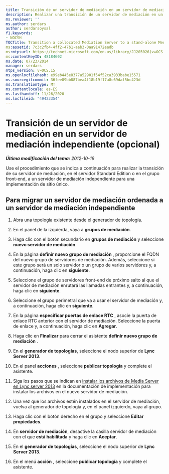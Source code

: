 ```yaml
---
title: Transición de un servidor de mediación en un servidor de mediación independiente (opcional)
description: Realizar una transición de un servidor de mediación en un servidor de mediación independiente (opcional).
ms.reviewer: ''
ms.author: serdars
author: serdarsoysal
f1.keywords:
- NOCSH
TOCTitle: Transition a collocated Mediation Server to a stand-alone Mediation Server (optional)
ms:assetid: 7c3c2fb4-4ff2-47b1-aab3-0aa91472eadb
ms:mtpsurl: https://technet.microsoft.com/en-us/library/JJ205026(v=OCS.15)
ms:contentKeyID: 48184602
ms.date: 07/23/2014
manager: serdars
mtps_version: v=OCS.15
ms.openlocfilehash: e99eb445e8377a52901f54f52ca3933babe15571
ms.sourcegitcommit: 36fee89bb887bea4f18b19f17a8c69daf5bc423d
ms.translationtype: MT
ms.contentlocale: es-ES
ms.lasthandoff: 11/26/2020
ms.locfileid: "49423354"
---
```

# <a name="transition-a-collocated-mediation-server-to-a-stand-alone-mediation-server-optional"></a>Transición de un servidor de mediación en un servidor de mediación independiente (opcional)

<div data-xmlns="http://www.w3.org/1999/xhtml">

<div class="topic" data-xmlns="http://www.w3.org/1999/xhtml" data-msxsl="urn:schemas-microsoft-com:xslt" data-cs="https://msdn.microsoft.com/">

<div data-asp="https://msdn2.microsoft.com/asp">



</div>

<div id="mainSection">

<div id="mainBody">

<span> </span>

_**Última modificación del tema:** 2012-10-19_

Use el procedimiento que se indica a continuación para realizar la transición de su servidor de mediación, en el servidor Standard Edition o en el grupo front-end, a un servidor de mediación independiente para una implementación de sitio único.

<div>

## <a name="to-transition-a-collocated-mediation-server-to-a-stand-alone-mediation-server"></a>Para migrar un servidor de mediación ordenada a un servidor de mediación independiente

1.  Abra una topología existente desde el generador de topología.

2.  En el panel de la izquierda, vaya a **grupos de mediación**.

3.  Haga clic con el botón secundario en **grupos de mediación** y seleccione **nuevo servidor de mediación**.

4.  En la página **definir nuevo grupo de mediación** , proporcione el FQDN del nuevo grupo de servidores de mediación. Además, seleccione si este grupo será un solo servidor o un grupo de varios servidores y, a continuación, haga clic en **siguiente**.

5.  Seleccione el grupo de servidores front-end de próximo salto al que el servidor de mediación enrutará las llamadas entrantes y, a continuación, haga clic en **siguiente**.

6.  Seleccione el grupo perimetral que va a usar el servidor de mediación y, a continuación, haga clic en **siguiente**.

7.  En la página **especificar puertas de enlace RTC** , asocie la puerta de enlace RTC anterior con el servidor de mediación. Seleccione la puerta de enlace y, a continuación, haga clic en **Agregar**.

8.  Haga clic en **Finalizar** para cerrar el asistente **definir nuevo grupo de mediación** .

9.  En el **generador de topologías**, seleccione el nodo superior de **Lync Server 2013**.

10. En el panel **acciones** , seleccione **publicar topología** y complete el asistente.

11. Siga los pasos que se indican en [instalar los archivos de Media Server en Lync server 2013](lync-server-2013-install-the-files-for-mediation-server.md) en la documentación de implementación para instalar los archivos en el nuevo servidor de mediación.

12. Una vez que los archivos estén instalados en el servidor de mediación, vuelva al generador de topología y, en el panel izquierdo, vaya al grupo.

13. Haga clic con el botón derecho en el grupo y seleccione **Editar propiedades**.

14. En **servidor de mediación**, desactive la casilla servidor de mediación con el que **está habilitada** y haga clic en **Aceptar**.

15. En el **generador de topologías**, seleccione el nodo superior de **Lync Server 2013**.

16. En el menú **acción** , seleccione **publicar topología** y complete el asistente.

</div>

</div>

<span> </span>

</div>

</div>

</div>

